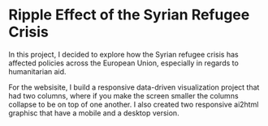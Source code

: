 # Ripple Effect of the Syrian Refugee Crisis

In this project, I decided to explore how the Syrian refugee crisis has affected policies across the European Union, especially in regards to humanitarian aid. 

For the websisite, I build a responsive data-driven visualization project that had two columns, where if you make the screen smaller the columns collapse to be on top of one another. I also created two responsive ai2html graphisc that have a mobile and a desktop version. 
 
